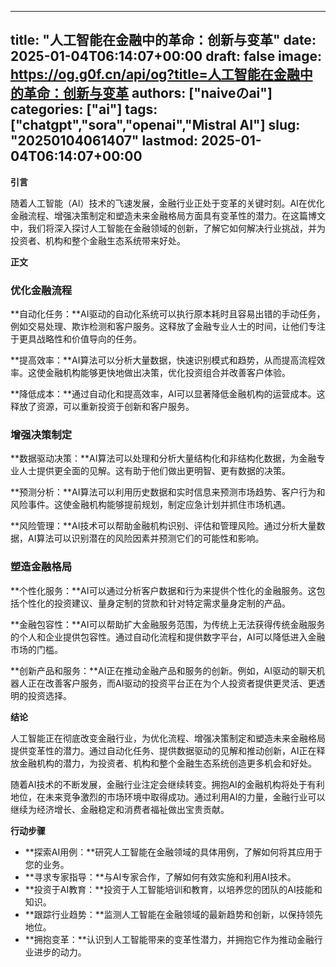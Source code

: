
---
title: "人工智能在金融中的革命：创新与变革"
date: 2025-01-04T06:14:07+00:00
draft: false
image: https://og.g0f.cn/api/og?title=人工智能在金融中的革命：创新与变革
authors: ["naiveのai"]
categories: ["ai"]
tags: ["chatgpt","sora","openai","Mistral AI"]
slug: "20250104061407"
lastmod: 2025-01-04T06:14:07+00:00
---
**引言**

随着人工智能（AI）技术的飞速发展，金融行业正处于变革的关键时刻。AI在优化金融流程、增强决策制定和塑造未来金融格局方面具有变革性的潜力。在这篇博文中，我们将深入探讨人工智能在金融领域的创新，了解它如何解决行业挑战，并为投资者、机构和整个金融生态系统带来好处。

**正文**

### 优化金融流程

**自动化任务：**AI驱动的自动化系统可以执行原本耗时且容易出错的手动任务，例如交易处理、欺诈检测和客户服务。这释放了金融专业人士的时间，让他们专注于更具战略性和价值导向的任务。

**提高效率：**AI算法可以分析大量数据，快速识别模式和趋势，从而提高流程效率。这使金融机构能够更快地做出决策，优化投资组合并改善客户体验。

**降低成本：**通过自动化和提高效率，AI可以显著降低金融机构的运营成本。这释放了资源，可以重新投资于创新和客户服务。

### 增强决策制定

**数据驱动决策：**AI算法可以处理和分析大量结构化和非结构化数据，为金融专业人士提供更全面的见解。这有助于他们做出更明智、更有数据的决策。

**预测分析：**AI算法可以利用历史数据和实时信息来预测市场趋势、客户行为和风险事件。这使金融机构能够提前规划，制定应急计划并抓住市场机遇。

**风险管理：**AI技术可以帮助金融机构识别、评估和管理风险。通过分析大量数据，AI算法可以识别潜在的风险因素并预测它们的可能性和影响。

### 塑造金融格局

**个性化服务：**AI可以通过分析客户数据和行为来提供个性化的金融服务。这包括个性化的投资建议、量身定制的贷款和针对特定需求量身定制的产品。

**金融包容性：**AI可以帮助扩大金融服务范围，为传统上无法获得传统金融服务的个人和企业提供包容性。通过自动化流程和提供数字平台，AI可以降低进入金融市场的门槛。

**创新产品和服务：**AI正在推动金融产品和服务的创新。例如，AI驱动的聊天机器人正在改善客户服务，而AI驱动的投资平台正在为个人投资者提供更灵活、更透明的投资选择。

**结论**

人工智能正在彻底改变金融行业，为优化流程、增强决策制定和塑造未来金融格局提供变革性的潜力。通过自动化任务、提供数据驱动的见解和推动创新，AI正在释放金融机构的潜力，为投资者、机构和整个金融生态系统创造更多机会和好处。

随着AI技术的不断发展，金融行业注定会继续转变。拥抱AI的金融机构将处于有利地位，在未来竞争激烈的市场环境中取得成功。通过利用AI的力量，金融行业可以继续为经济增长、金融稳定和消费者福祉做出宝贵贡献。

**行动步骤**

* **探索AI用例：**研究人工智能在金融领域的具体用例，了解如何将其应用于您的业务。
* **寻求专家指导：**与AI专家合作，了解如何有效实施和利用AI技术。
* **投资于AI教育：**投资于人工智能培训和教育，以培养您的团队的AI技能和知识。
* **跟踪行业趋势：**监测人工智能在金融领域的最新趋势和创新，以保持领先地位。
* **拥抱变革：**认识到人工智能带来的变革性潜力，并拥抱它作为推动金融行业进步的动力。